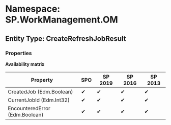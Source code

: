 # Namespace: SP.WorkManagement.OM

## Entity Type: CreateRefreshJobResult

### Properties

**Availability matrix**

Property | SPO | SP 2019 | SP 2016 | SP 2013
----------|-----|---------|---------|--------
CreatedJob (Edm.Boolean) | ✔ | ✔ | ✔ | ✔
CurrentJobId (Edm.Int32) | ✔ | ✔ | ✔ | ✔
EncounteredError (Edm.Boolean) | ✔ | ✔ | ✔ | ✔

